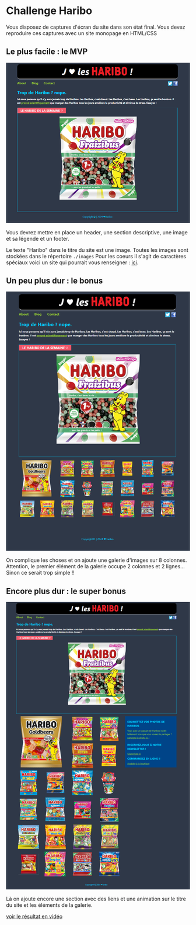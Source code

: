 # Challenge Haribo

Vous disposez de captures d'écran du site dans son état final. Vous devez reproduire ces captures avec un site monopage en HTML/CSS

## Le plus facile : le MVP

![resultat](resultat-mvp.png)

Vous devrez mettre en place un header, une section descriptive, une image et sa légende et un footer.

Le texte "Haribo" dans le titre du site est une image.
Toutes les images sont stockées dans le répertoire `./images`
Pour les coeurs il s'agit de caractères spéciaux voici un site qui pourrait vous renseigner : [ici](https://www.rapidtables.com/web/html/html-codes.html#).

## Un peu plus dur : le bonus
![resultat](resultat-bonus.png)

On complique les choses et on ajoute une galerie d'images sur 8 colonnes. Attention, le premier élément de la galerie occupe 2 colonnes et 2 lignes... Sinon ce serait trop simple !!

## Encore plus dur : le super bonus
![resultat](resultat-superbonus.png)

Là on ajoute encore une section avec des liens et une animation sur le titre du site et les éléments de la galerie.

[voir le résultat en vidéo](video.mp4)